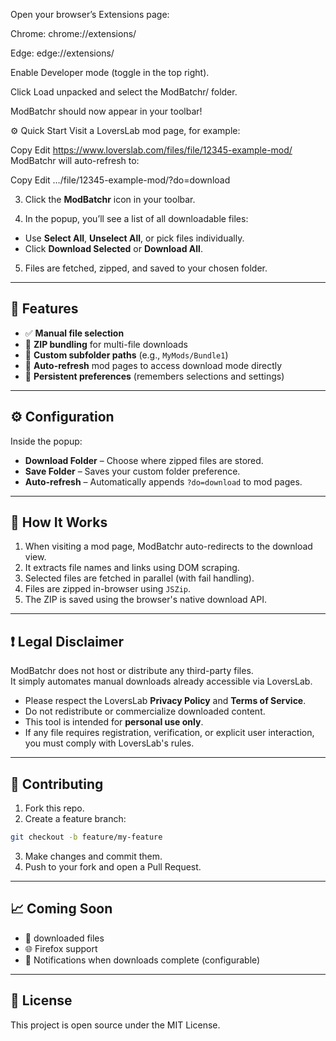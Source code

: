 Open your browser’s Extensions page:

Chrome: chrome://extensions/

Edge: edge://extensions/

Enable Developer mode (toggle in the top right).

Click Load unpacked and select the ModBatchr/ folder.

ModBatchr should now appear in your toolbar!

⚙️ Quick Start
Visit a LoversLab mod page, for example:

Copy
Edit
https://www.loverslab.com/files/file/12345-example-mod/
ModBatchr will auto-refresh to:

Copy
Edit
…/file/12345-example-mod/?do=download

3. Click the **ModBatchr** icon in your toolbar.

4. In the popup, you’ll see a list of all downloadable files:
- Use **Select All**, **Unselect All**, or pick files individually.
- Click **Download Selected** or **Download All**.

5. Files are fetched, zipped, and saved to your chosen folder.

---

## 🔧 Features

- ✅ **Manual file selection**
- 🚀 **ZIP bundling** for multi-file downloads
- 💾 **Custom subfolder paths** (e.g., `MyMods/Bundle1`)
- 🔄 **Auto-refresh** mod pages to access download mode directly
- 🧠 **Persistent preferences** (remembers selections and settings)

---

## ⚙️ Configuration

Inside the popup:

- **Download Folder** – Choose where zipped files are stored.
- **Save Folder** – Saves your custom folder preference.
- **Auto-refresh** – Automatically appends `?do=download` to mod pages.

---

## 📂 How It Works

1. When visiting a mod page, ModBatchr auto-redirects to the download view.
2. It extracts file names and links using DOM scraping.
3. Selected files are fetched in parallel (with fail handling).
4. Files are zipped in-browser using `JSZip`.
5. The ZIP is saved using the browser's native download API.

---

## ❗ Legal Disclaimer

ModBatchr does not host or distribute any third-party files.  
It simply automates manual downloads already accessible via LoversLab.

- Please respect the LoversLab **Privacy Policy** and **Terms of Service**.
- Do not redistribute or commercialize downloaded content.
- This tool is intended for **personal use only**.
- If any file requires registration, verification, or explicit user interaction, you must comply with LoversLab's rules.

---

## 🤝 Contributing

1. Fork this repo.
2. Create a feature branch:
```bash
git checkout -b feature/my-feature
```
3. Make changes and commit them.
4. Push to your fork and open a Pull Request.

---

## 📈 Coming Soon

- 🧾 downloaded files
- 🌐 Firefox support
- 🔔 Notifications when downloads complete (configurable)

---

## 📝 License

This project is open source under the MIT License.
